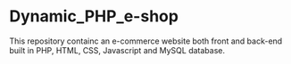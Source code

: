 # Dynamic_PHP_e-shop
This repository containc an e-commerce website both front and back-end built in PHP, HTML, CSS, Javascript and MySQL database.
